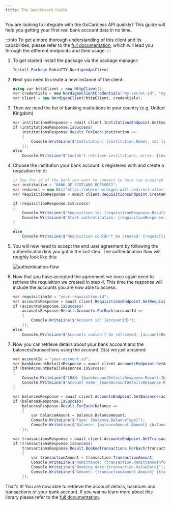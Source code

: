 ```yaml
---
title: The Quickstart Guide
---
```


You are looking to integrate with the GoCardless API quickly? This guide will help you getting your first real bank account data in no time.

:::info
To get a more thorough understanding of this client and its capabilities, please refer to the [full documentation](/docs/intro), which will lead you through the different endpoints and their usage.
:::

1. To get started install the package via the package manager:

   ```powershell
   Install-Package RobinTTY.NordigenApiClient
   ```

2. Next you need to create a new instance of the client:

   ```cs
   using var httpClient = new HttpClient();
   var credentials = new NordigenClientCredentials("my-secret-id", "my-secret-key");
   var client = new NordigenClient(httpClient, credentials);
   ```

3. Then we need the list of banking institutions in your country (e.g. United Kingdom)

   ```cs
   var institutionsResponse = await client.InstitutionsEndpoint.GetInstitutions(SupportedCountry.UnitedKingdom);
   if (institutionsResponse.IsSuccess)
       institutionsResponse.Result.ForEach(institution =>
       {
           Console.WriteLine($"Institution: {institution.Name}, Id: {institution.Id}");
       });
   else
       Console.WriteLine($"Couldn't retrieve institutions, error: {institutionsResponse.Error.Summary}");
   ```

4. Choose the institution your bank account is registered with and create a requisition for it:

   ```cs
   // Use the id of the bank you want to connect to here (we acquired it in the last step)
   var institution = "BANK_OF_SCOTLAND_BOFSGBS1";
   var redirect = new Uri("https://where-nordigen-will-redirect-after-authentication.com");
   var requisitionResponse = await client.RequisitionsEndpoint.CreateRequisition(institution, redirect);

   if (requisitionResponse.IsSuccess)
   {
       Console.WriteLine($"Requisition id: {requisitionResponse.Result.Id}");
       Console.WriteLine($"Start authentication: {requisitionResponse.Result.AuthenticationLink}");
   }

   else
       Console.WriteLine($"Requisition couldn't be created: {requisitionResponse.Error.Summary}");
   ```

5. You will now need to accept the end user agreement by following the authentication link you got in the last step. The authentication flow will roughly look like this:

   ![authentication-flow](/img/authentication_flow.png)

6. Now that you have accepted the agreement we once again need to retrieve the requisition we created in step 4. This time the response will include the accounts you are now able to access.

   ```cs
   var requisitionId = "your-requisition-id";
   var accountsResponse = await client.RequisitionsEndpoint.GetRequisition(requisitionId);
   if (accountsResponse.IsSuccess)
       accountsResponse.Result.Accounts.ForEach(accountId =>
       {
           Console.WriteLine($"Account id: {accountId}");
       });
   else
       Console.WriteLine($"Accounts couldn't be retrieved: {accountsResponse.Error.Summary}");
   ```

7. Now you can retrieve details about your bank account and the balances/transactions using the account ID(s) we just acquired:

   ```cs
   var accountId = "your-account-id";
   var bankAccountDetailsResponse = await client.AccountsEndpoint.GetAccountDetails(accountId);
   if (bankAccountDetailsResponse.IsSuccess)
   {
       Console.WriteLine($"IBAN: {bankAccountDetailsResponse.Result.Iban}");
       Console.WriteLine($"Account name: {bankAccountDetailsResponse.Result.Name}");
   }

   var balancesResponse = await client.AccountsEndpoint.GetBalances(accountId);
   if (balancesResponse.IsSuccess)
       balancesResponse.Result.ForEach(balance =>
       {
           var balanceAmount = balance.BalanceAmount;
           Console.WriteLine($"Type: {balance.BalanceType}");
           Console.WriteLine($"Balance: {balanceAmount.Amount} {balanceAmount.Currency}");
       });

   var transactionsResponse = await client.AccountsEndpoint.GetTransactions(accountId);
   if (transactionsResponse.IsSuccess)
       transactionsResponse.Result.BookedTransactions.ForEach(transaction =>
       {
           var transactionAmount = transaction.TransactionAmount;
           Console.WriteLine($"Remittance: {transaction.RemittanceInformationUnstructured}");
           Console.WriteLine($"Booking date:{transaction.ValueDate}");
           Console.WriteLine($"Amount: {transactionAmount.Amount} {transactionAmount.Currency}");
       });
   ```

That's it! You are now able to retrieve the account details, balances and transactions of your bank account. If you wanna learn more about this library please refer to the [full documentation](/docs/intro).
